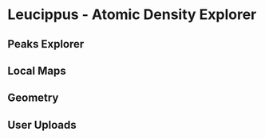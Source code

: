 # Leucippus - Atomic Density Explorer

## Peaks Explorer 

## Local Maps

## Geometry

## User Uploads

